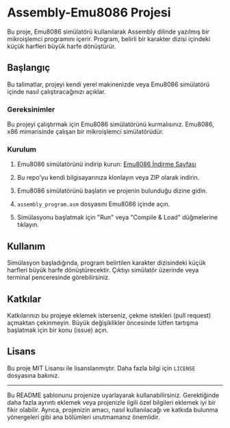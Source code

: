 # Assembly-Emu8086 Projesi

Bu proje, Emu8086 simülatörü kullanılarak Assembly dilinde yazılmış bir mikroişlemci programını içerir. Program, belirli bir karakter dizisi içindeki küçük harfleri büyük harfe dönüştürür.

## Başlangıç

Bu talimatlar, projeyi kendi yerel makinenizde veya Emu8086 simülatörü içinde nasıl çalıştıracağınızı açıklar.

### Gereksinimler

Bu projeyi çalıştırmak için Emu8086 simülatörünü kurmalısınız. Emu8086, x86 mimarisinde çalışan bir mikroişlemci simülatörüdür.

### Kurulum

1. Emu8086 simülatörünü indirip kurun: [Emu8086 İndirme Sayfası](http://www.emu8086.com/)

2. Bu repo'yu kendi bilgisayarınıza klonlayın veya ZIP olarak indirin.

3. Emu8086 simülatörünü başlatın ve projenin bulunduğu dizine gidin.

4. `assembly_program.asm` dosyasını Emu8086 içinde açın.

5. Simülasyonu başlatmak için "Run" veya "Compile & Load" düğmelerine tıklayın.

## Kullanım

Simülasyon başladığında, program belirtilen karakter dizisindeki küçük harfleri büyük harfe dönüştürecektir. Çıktıyı simülatör üzerinde veya terminal penceresinde görebilirsiniz.

## Katkılar

Katkılarınızı bu projeye eklemek isterseniz, çekme istekleri (pull request) açmaktan çekinmeyin. Büyük değişiklikler öncesinde lütfen tartışma başlatmak için bir konu (issue) açın.

## Lisans

Bu proje MIT Lisansı ile lisanslanmıştır. Daha fazla bilgi için `LICENSE` dosyasına bakınız.

---

Bu README şablonunu projenize uyarlayarak kullanabilirsiniz. Gerektiğinde daha fazla ayrıntı eklemek veya projenizle ilgili özel bilgileri eklemek iyi bir fikir olabilir. Ayrıca, projenizin amacı, nasıl kullanılacağı ve katkıda bulunma yönergeleri gibi ana bölümleri unutmamanız önemlidir.
